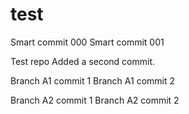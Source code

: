 # test

Smart commit 000
Smart commit 001



Test repo
Added a second commit.

Branch A1 commit 1
Branch A1 commit 2

Branch A2 commit 1
Branch A2 commit 2


